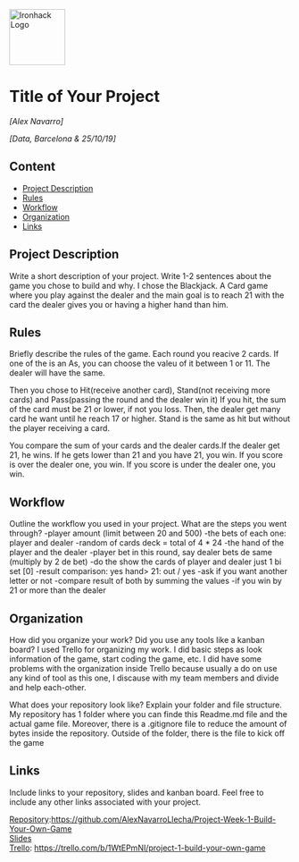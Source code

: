 <img src="https://bit.ly/2VnXWr2" alt="Ironhack Logo" width="100"/>

# Title of Your Project
*[Alex Navarro]*

*[Data, Barcelona & 25/10/19]*

## Content
- [Project Description](#project-description)
- [Rules](#rules)
- [Workflow](#workflow)
- [Organization](#organization)
- [Links](#links)

## Project Description
Write a short description of your project. Write 1-2 sentences about the game you chose to build and why.
I chose the Blackjack. A Card game where you play against the dealer and the main goal is to reach 21 with the card the dealer gives you or having a higher hand than him.

## Rules
Briefly describe the rules of the game.
Each round you reacive 2 cards. If one of the is an As, you can choose the valeu of it between 1 or 11.
The dealer will have the same.

Then you chose to Hit(receive another card), Stand(not receiving more cards) and Pass(passing the round and the dealer win it)
If you hit, the sum of the card must be 21 or lower, if not you loss. Then, the dealer get many card he want until he reach 17 or higher. 
Stand is the same as hit but without the player receiving a card.

You compare the sum of your cards and the dealer cards.If the dealer get 21, he wins. If he gets lower than 21 and you have 21, you win. If you score is over the dealer one, you win. If you score is under the dealer one, you win.


## Workflow
Outline the workflow you used in your project. What are the steps you went through?
-player amount (limit between 20 and 500)
-the bets of each one: player and dealer
-random of cards deck = total of 4 * 24
-the hand of the player and the dealer
-player bet in this round, say dealer bets de same (multiply by 2 de bet)
-do the show the cards of player and dealer just 1 bi set [0]
-result comparison: yes hand> 21: out / yes
-ask if you want another letter or not
-compare result of both by summing the values
-if you win by 21 or more than the dealer


## Organization
How did you organize your work? Did you use any tools like a kanban board?
I used Trello for organizing my work. I did basic steps as look information of the game, start coding the game, etc. I did have some problems with the organization inside Trello because usually a do on use any kind of tool as this one, I discause with my team members and divide and help each-other.

What does your repository look like? Explain your folder and file structure.
My repository has 1 folder where you can finde this Readme.md file and the actual game file. Moreover, there is a .gitignore file to reduce the amount of bytes inside the repository. Outside of the folder, there is the file to kick off the game

## Links
Include links to your repository, slides and kanban board. Feel free to include any other links associated with your project.

[Repository](https://github.com/):https://github.com/AlexNavarroLlecha/Project-Week-1-Build-Your-Own-Game  
[Slides](https://slides.com/)  
[Trello](https://trello.com/en): https://trello.com/b/1WtEPmNI/project-1-build-your-own-game  
